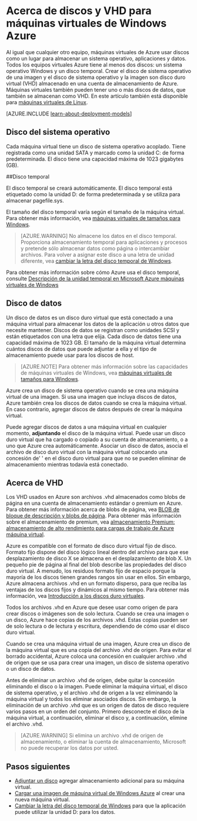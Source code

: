 <properties
    pageTitle="Acerca de discos y VHD para máquinas virtuales de Windows | Microsoft Azure"
    description="Obtenga información sobre los conceptos básicos de los discos y máquinas virtuales VHD para Windows Azure."
    services="virtual-machines-windows"
    documentationCenter=""
    authors="cynthn"
    manager="timlt"
    editor="tysonn"
    tags="azure-resource-manager,azure-service-management"/>

<tags
    ms.service="virtual-machines-windows"
    ms.workload="infrastructure-services"
    ms.tgt_pltfrm="vm-windows"
    ms.devlang="na"
    ms.topic="article"
    ms.date="09/27/2016"
    ms.author="cynthn"/>

# <a name="about-disks-and-vhds-for-azure-virtual-machines"></a>Acerca de discos y VHD para máquinas virtuales de Windows Azure

Al igual que cualquier otro equipo, máquinas virtuales de Azure usar discos como un lugar para almacenar un sistema operativo, aplicaciones y datos. Todos los equipos virtuales Azure tiene al menos dos discos: un sistema operativo Windows y un disco temporal. Crear el disco de sistema operativo de una imagen y el disco de sistema operativo y la imagen son disco duro virtual (VHD) almacenado en una cuenta de almacenamiento de Azure. Máquinas virtuales también pueden tener uno o más discos de datos, que también se almacenan como VHD. En este artículo también está disponible para [máquinas virtuales de Linux](virtual-machines-linux-about-disks-vhds.md).

[AZURE.INCLUDE [learn-about-deployment-models](../../includes/learn-about-deployment-models-both-include.md)]



## <a name="operating-system-disk"></a>Disco del sistema operativo

Cada máquina virtual tiene un disco de sistema operativo acoplado. Tiene registrada como una unidad SATA y marcado como la unidad C: de forma predeterminada. El disco tiene una capacidad máxima de 1023 gigabytes (GB). 

##<a name="temporary-disk"></a>Disco temporal

El disco temporal se creará automáticamente. El disco temporal está etiquetado como la unidad D: de forma predeterminada y se utiliza para almacenar pagefile.sys. 

El tamaño del disco temporal varía según el tamaño de la máquina virtual. Para obtener más información, vea [máquinas virtuales de tamaños para Windows](virtual-machines-windows-sizes.md).

>[AZURE.WARNING] No almacene los datos en el disco temporal. Proporciona almacenamiento temporal para aplicaciones y procesos y pretende sólo almacenar datos como página o intercambiar archivos. Para volver a asignar este disco a una letra de unidad diferente, vea [cambiar la letra del disco temporal de Windows](virtual-machines-windows-classic-change-drive-letter.md).

Para obtener más información sobre cómo Azure usa el disco temporal, consulte [Descripción de la unidad temporal en Microsoft Azure máquinas virtuales de Windows](https://blogs.msdn.microsoft.com/mast/2013/12/06/understanding-the-temporary-drive-on-windows-azure-virtual-machines/)

## <a name="data-disk"></a>Disco de datos

Un disco de datos es un disco duro virtual que está conectado a una máquina virtual para almacenar los datos de la aplicación u otros datos que necesite mantener. Discos de datos se registran como unidades SCSI y están etiquetados con una letra que elija.  Cada disco de datos tiene una capacidad máxima de 1023 GB. El tamaño de la máquina virtual determina cuántos discos de datos que puede adjuntar a ella y el tipo de almacenamiento puede usar para los discos de host.

>[AZURE.NOTE] Para obtener más información sobre las capacidades de máquinas virtuales de Windows, vea [máquinas virtuales de tamaños para Windows](virtual-machines-windows-sizes.md).

Azure crea un disco de sistema operativo cuando se crea una máquina virtual de una imagen. Si usa una imagen que incluya discos de datos, Azure también crea los discos de datos cuando se crea la máquina virtual. En caso contrario, agregar discos de datos después de crear la máquina virtual.

Puede agregar discos de datos a una máquina virtual en cualquier momento, **adjuntando** el disco de la máquina virtual. Puede usar un disco duro virtual que ha cargado o copiado a su cuenta de almacenamiento, o a uno que Azure crea automáticamente. Asociar un disco de datos, asocia el archivo de disco duro virtual con la máquina virtual colocando una concesión de' ' en el disco duro virtual para que no se pueden eliminar de almacenamiento mientras todavía está conectado.

## <a name="about-vhds"></a>Acerca de VHD

Los VHD usados en Azure son archivos .vhd almacenados como blobs de página en una cuenta de almacenamiento estándar o premium en Azure. Para obtener más información acerca de blobs de página, vea [BLOB de bloque de descripción y blobs de página](https://msdn.microsoft.com/library/ee691964.aspx). Para obtener más información sobre el almacenamiento de premium, vea [almacenamiento Premium: almacenamiento de alto rendimiento para cargas de trabajo de Azure máquina virtual](../storage/storage-premium-storage.md).

Azure es compatible con el formato de disco duro virtual fijo de disco. Formato fijo dispone del disco lógico lineal dentro del archivo para que ese desplazamiento de disco X se almacena en el desplazamiento de blob X. Un pequeño pie de página al final del blob describe las propiedades del disco duro virtual. A menudo, los residuos formato fijo de espacio porque la mayoría de los discos tienen grandes rangos sin usar en ellos. Sin embargo, Azure almacena archivos .vhd en un formato disperso, para que reciba las ventajas de los discos fijos y dinámicos al mismo tiempo. Para obtener más información, vea [Introducción a los discos duro virtuales](https://technet.microsoft.com/library/dd979539.aspx).

Todos los archivos .vhd en Azure que desee usar como origen de para crear discos o imágenes son de solo lectura. Cuando se crea una imagen o un disco, Azure hace copias de los archivos .vhd. Estas copias pueden ser de solo lectura o de lectura y escritura, dependiendo de cómo usar el disco duro virtual.

Cuando se crea una máquina virtual de una imagen, Azure crea un disco de la máquina virtual que es una copia del archivo .vhd de origen. Para evitar el borrado accidental, Azure coloca una concesión en cualquier archivo .vhd de origen que se usa para crear una imagen, un disco de sistema operativo o un disco de datos.

Antes de eliminar un archivo .vhd de origen, debe quitar la concesión eliminando el disco o la imagen. Puede eliminar la máquina virtual, el disco de sistema operativo, y el archivo .vhd de origen a la vez eliminando la máquina virtual y todos los eliminar asociados discos. Sin embargo, la eliminación de un archivo .vhd que es un origen de datos de disco requiere varios pasos en un orden del conjunto. Primero desconecte el disco de la máquina virtual, a continuación, eliminar el disco y, a continuación, elimine el archivo .vhd.

>[AZURE.WARNING] Si elimina un archivo .vhd de origen de almacenamiento, o eliminar la cuenta de almacenamiento, Microsoft no puede recuperar los datos por usted.



## <a name="next-steps"></a>Pasos siguientes
-  [Adjuntar un disco](virtual-machines-windows-attach-disk-portal.md) agregar almacenamiento adicional para su máquina virtual.
-  [Cargar una imagen de máquina virtual de Windows Azure](virtual-machines-windows-upload-image.md) al crear una nueva máquina virtual.
-  [Cambiar la letra del disco temporal de Windows](virtual-machines-windows-classic-change-drive-letter.md) para que la aplicación puede utilizar la unidad D: para los datos.
